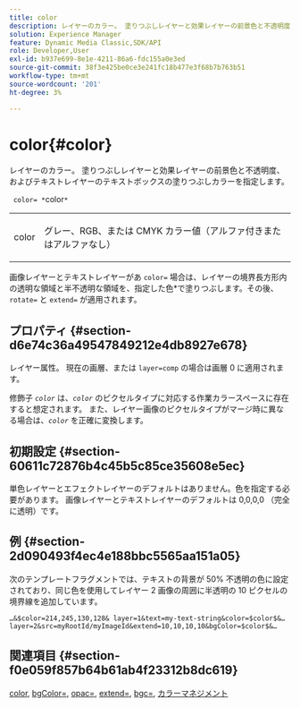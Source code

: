 ```yaml
---
title: color
description: レイヤーのカラー。 塗りつぶしレイヤーと効果レイヤーの前景色と不透明度、およびテキストレイヤーのテキストボックスの塗りつぶしカラーを指定します。
solution: Experience Manager
feature: Dynamic Media Classic,SDK/API
role: Developer,User
exl-id: b937e699-8e1e-4211-86a6-fdc155a0e3ed
source-git-commit: 38f3e425be0ce3e241fc18b477e3f68b7b763b51
workflow-type: tm+mt
source-wordcount: '201'
ht-degree: 3%

---
```


# color{#color}

レイヤーのカラー。 塗りつぶしレイヤーと効果レイヤーの前景色と不透明度、およびテキストレイヤーのテキストボックスの塗りつぶしカラーを指定します。

` color= *`color`*`

<table id="simpletable_68645167998A42229CEF858909FD447E"> 
 <tr class="strow"> 
  <td class="stentry"> <p> <span class="codeph"> <span class="varname"> color </span> </span> </p> </td> 
  <td class="stentry"> <p>グレー、RGB、または CMYK カラー値（アルファ付きまたはアルファなし） </p> </td> 
 </tr> 
</table>

画像レイヤーとテキストレイヤーがあ `color=` 場合は、レイヤーの境界長方形内の透明な領域と半不透明な領域を、指定した色*で塗りつぶします。その後、`rotate=` と `extend=` が適用されます。

## プロパティ {#section-d6e74c36a49547849212e4db8927e678}

レイヤー属性。 現在の画層、または `layer=comp` の場合は画層 0 に適用されます。

修飾子 *`color`* は、*`color`* のピクセルタイプに対応する作業カラースペースに存在すると想定されます。 また、レイヤー画像のピクセルタイプがマージ時に異なる場合は、*`color`* を正確に変換します。

## 初期設定 {#section-60611c72876b4c45b5c85ce35608e5ec}

単色レイヤーとエフェクトレイヤーのデフォルトはありません。色を指定する必要があります。 画像レイヤーとテキストレイヤーのデフォルトは 0,0,0,0 （完全に透明）です。

## 例 {#section-2d090493f4ec4e188bbc5565aa151a05}

次のテンプレートフラグメントでは、テキストの背景が 50% 不透明の色に設定されており、同じ色を使用してレイヤー 2 画像の周囲に半透明の 10 ピクセルの境界線を追加しています。

`…&$color=214,245,130,128& layer=1&text=my-text-string&color=$color$&… layer=2&src=myRootId/myImageId&extend=10,10,10,10&bgColor=$color$&…`

## 関連項目 {#section-f0e059f857b64b61ab4f23312b8dc619}

[color](../../../../../is-api/http-ref/image-serving-api-ref/c-http-protocol-reference/c-data-types/r-is-http-color.md#reference-0fdb264a3aed4bd78451bb55311f6e93), [bgColor=](../../../../../is-api/http-ref/image-serving-api-ref/c-http-protocol-reference/c-command-reference/r-bgcolor.md#reference-441371ba4ef54fe781887c5ae448f6ab), [opac=](../../../../../is-api/http-ref/image-serving-api-ref/c-http-protocol-reference/c-command-reference/r-opac.md#reference-d2269b51aca34599a08d0a46ee5c27e5), [extend=](../../../../../is-api/http-ref/image-serving-api-ref/c-http-protocol-reference/c-command-reference/r-extend.md#reference-7e9156beb285459d830e2d56782a74ac), [bgc=](../../../../../is-api/http-ref/image-serving-api-ref/c-http-protocol-reference/c-command-reference/r-bgc.md#reference-53376175f617446fbe5c69120f834b88), [ カラーマネジメント ](../../../../../is-api/http-ref/image-serving-api-ref/c-http-protocol-reference/c-syntax-and-features/r-color-management.md#reference-c7e4a72d589145189f7e4bcb6b4544d7)
